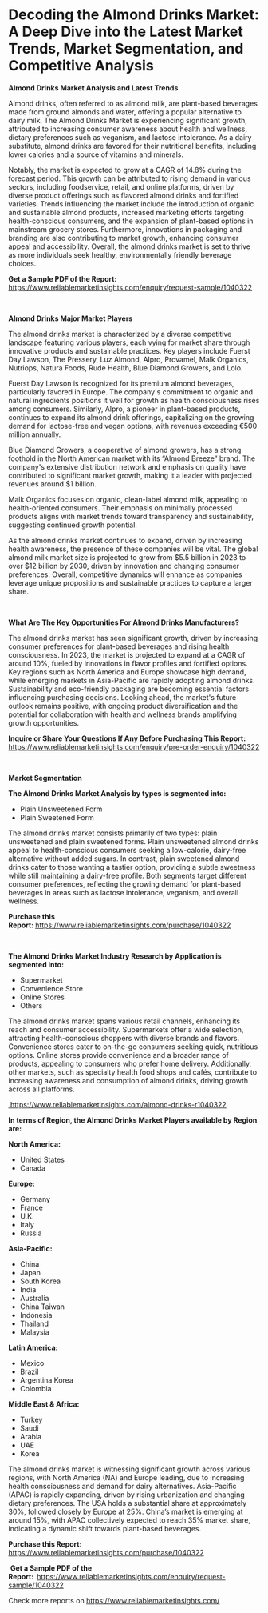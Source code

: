 <p><h1>Decoding the Almond Drinks Market: A Deep Dive into the Latest Market Trends, Market Segmentation, and Competitive Analysis</h1></p><p><strong>Almond Drinks Market Analysis and Latest Trends</strong></p>
<p><p>Almond drinks, often referred to as almond milk, are plant-based beverages made from ground almonds and water, offering a popular alternative to dairy milk. The Almond Drinks Market is experiencing significant growth, attributed to increasing consumer awareness about health and wellness, dietary preferences such as veganism, and lactose intolerance. As a dairy substitute, almond drinks are favored for their nutritional benefits, including lower calories and a source of vitamins and minerals.</p><p>Notably, the market is expected to grow at a CAGR of 14.8% during the forecast period. This growth can be attributed to rising demand in various sectors, including foodservice, retail, and online platforms, driven by diverse product offerings such as flavored almond drinks and fortified varieties. Trends influencing the market include the introduction of organic and sustainable almond products, increased marketing efforts targeting health-conscious consumers, and the expansion of plant-based options in mainstream grocery stores. Furthermore, innovations in packaging and branding are also contributing to market growth, enhancing consumer appeal and accessibility. Overall, the almond drinks market is set to thrive as more individuals seek healthy, environmentally friendly beverage choices.</p></p>
<p><strong>Get a Sample PDF of the Report:&nbsp;</strong> <a href="https://www.reliablemarketinsights.com/enquiry/request-sample/1040322?utm_campaign=2244&utm_medium=2&utm_source=Github&utm_content=ia&utm_term=07042025&utm_id=almond-drinks">https://www.reliablemarketinsights.com/enquiry/request-sample/1040322</a></p>
<p>&nbsp;</p>
<p><strong>Almond Drinks Major Market Players</strong></p>
<p><p>The almond drinks market is characterized by a diverse competitive landscape featuring various players, each vying for market share through innovative products and sustainable practices. Key players include Fuerst Day Lawson, The Pressery, Luz Almond, Alpro, Provamel, Malk Organics, Nutriops, Natura Foods, Rude Health, Blue Diamond Growers, and Lolo.</p><p>Fuerst Day Lawson is recognized for its premium almond beverages, particularly favored in Europe. The company's commitment to organic and natural ingredients positions it well for growth as health consciousness rises among consumers. Similarly, Alpro, a pioneer in plant-based products, continues to expand its almond drink offerings, capitalizing on the growing demand for lactose-free and vegan options, with revenues exceeding €500 million annually.</p><p>Blue Diamond Growers, a cooperative of almond growers, has a strong foothold in the North American market with its “Almond Breeze” brand. The company's extensive distribution network and emphasis on quality have contributed to significant market growth, making it a leader with projected revenues around $1 billion. </p><p>Malk Organics focuses on organic, clean-label almond milk, appealing to health-oriented consumers. Their emphasis on minimally processed products aligns with market trends toward transparency and sustainability, suggesting continued growth potential.</p><p>As the almond drinks market continues to expand, driven by increasing health awareness, the presence of these companies will be vital. The global almond milk market size is projected to grow from $5.5 billion in 2023 to over $12 billion by 2030, driven by innovation and changing consumer preferences. Overall, competitive dynamics will enhance as companies leverage unique propositions and sustainable practices to capture a larger share.</p></p>
<p>&nbsp;</p>
<p><strong>What Are The Key Opportunities For Almond Drinks Manufacturers?</strong></p>
<p><p>The almond drinks market has seen significant growth, driven by increasing consumer preferences for plant-based beverages and rising health consciousness. In 2023, the market is projected to expand at a CAGR of around 10%, fueled by innovations in flavor profiles and fortified options. Key regions such as North America and Europe showcase high demand, while emerging markets in Asia-Pacific are rapidly adopting almond drinks. Sustainability and eco-friendly packaging are becoming essential factors influencing purchasing decisions. Looking ahead, the market's future outlook remains positive, with ongoing product diversification and the potential for collaboration with health and wellness brands amplifying growth opportunities.</p></p>
<p><strong>Inquire or Share Your Questions If Any Before Purchasing This Report:</strong> <a href="https://www.reliablemarketinsights.com/enquiry/pre-order-enquiry/1040322?utm_campaign=2244&utm_medium=2&utm_source=Github&utm_content=ia&utm_term=07042025&utm_id=almond-drinks">https://www.reliablemarketinsights.com/enquiry/pre-order-enquiry/1040322</a></p>
<p>&nbsp;</p>
<p><strong>Market Segmentation</strong></p>
<p><strong>The Almond Drinks Market Analysis by types is segmented into:</strong></p>
<p><ul><li>Plain Unsweetened Form</li><li>Plain Sweetened Form</li></ul></p>
<p><p>The almond drinks market consists primarily of two types: plain unsweetened and plain sweetened forms. Plain unsweetened almond drinks appeal to health-conscious consumers seeking a low-calorie, dairy-free alternative without added sugars. In contrast, plain sweetened almond drinks cater to those wanting a tastier option, providing a subtle sweetness while still maintaining a dairy-free profile. Both segments target different consumer preferences, reflecting the growing demand for plant-based beverages in areas such as lactose intolerance, veganism, and overall wellness.</p></p>
<p><strong>Purchase this Report:&nbsp;</strong><a href="https://www.reliablemarketinsights.com/purchase/1040322?utm_campaign=2244&utm_medium=2&utm_source=Github&utm_content=ia&utm_term=07042025&utm_id=almond-drinks">https://www.reliablemarketinsights.com/purchase/1040322</a></p>
<p>&nbsp;</p>
<p><strong>The Almond Drinks Market Industry Research by Application is segmented into:</strong></p>
<p><ul><li>Supermarket</li><li>Convenience Store</li><li>Online Stores</li><li>Others</li></ul></p>
<p><p>The almond drinks market spans various retail channels, enhancing its reach and consumer accessibility. Supermarkets offer a wide selection, attracting health-conscious shoppers with diverse brands and flavors. Convenience stores cater to on-the-go consumers seeking quick, nutritious options. Online stores provide convenience and a broader range of products, appealing to consumers who prefer home delivery. Additionally, other markets, such as specialty health food shops and cafés, contribute to increasing awareness and consumption of almond drinks, driving growth across all platforms.</p></p>
<p><a href="https://www.reliablemarketinsights.com/almond-drinks-r1040322?utm_campaign=2244&utm_medium=2&utm_source=Github&utm_content=ia&utm_term=07042025&utm_id=almond-drinks">&nbsp;https://www.reliablemarketinsights.com/almond-drinks-r1040322</a></p>
<p><strong>In terms of Region, the Almond Drinks Market Players available by Region are:</strong></p>
<p>
    <p> <strong> North America: </strong>
        <ul>
            <li>United States</li>
            <li>Canada</li>
        </ul>
        </p> 
    <p> <strong> Europe: </strong>
        <ul>
            <li>Germany</li>
            <li>France</li>
            <li>U.K.</li>
            <li>Italy</li>
            <li>Russia</li>
        </ul>
        </p> 
    <p> <strong> Asia-Pacific: </strong>
        <ul>
            <li>China</li>
            <li>Japan</li>
            <li>South Korea</li>
            <li>India</li>
            <li>Australia</li>
            <li>China Taiwan</li>
            <li>Indonesia</li>
            <li>Thailand</li>
            <li>Malaysia</li>
        </ul>
        </p> 
    <p> <strong> Latin America: </strong>
        <ul>
            <li>Mexico</li>
            <li>Brazil</li>
            <li>Argentina Korea</li>
            <li>Colombia</li>
        </ul>
        </p> 
    <p> <strong> Middle East & Africa: </strong>
        <ul>
            <li>Turkey</li>
            <li>Saudi</li>
            <li>Arabia</li>
            <li>UAE</li>
            <li>Korea</li>
        </ul>
    </p>
    </p>
<p><p>The almond drinks market is witnessing significant growth across various regions, with North America (NA) and Europe leading, due to increasing health consciousness and demand for dairy alternatives. Asia-Pacific (APAC) is rapidly expanding, driven by rising urbanization and changing dietary preferences. The USA holds a substantial share at approximately 30%, followed closely by Europe at 25%. China’s market is emerging at around 15%, with APAC collectively expected to reach 35% market share, indicating a dynamic shift towards plant-based beverages.</p></p>
<p><strong>Purchase this Report: </strong><a href="https://www.reliablemarketinsights.com/purchase/1040322?utm_campaign=2244&utm_medium=2&utm_source=Github&utm_content=ia&utm_term=07042025&utm_id=almond-drinks">https://www.reliablemarketinsights.com/purchase/1040322</a></p>
<p>&nbsp;<strong>Get a Sample PDF of the Report:&nbsp;&nbsp;</strong><a href="https://www.reliablemarketinsights.com/enquiry/request-sample/1040322?utm_campaign=2244&utm_medium=2&utm_source=Github&utm_content=ia&utm_term=07042025&utm_id=almond-drinks">https://www.reliablemarketinsights.com/enquiry/request-sample/1040322</a></p>
<p><strong></strong></p>
<p>Check more reports on <a href="https://www.reliablemarketinsights.com/?utm_campaign=2244&utm_medium=2&utm_source=Github&utm_content=ia&utm_term=07042025&utm_id=almond-drinks">https://www.reliablemarketinsights.com/</a></p>